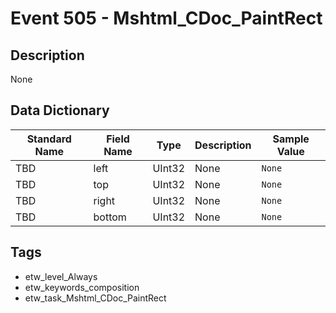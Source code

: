 # Event 505 - Mshtml_CDoc_PaintRect

## Description
None

## Data Dictionary
|Standard Name|Field Name|Type|Description|Sample Value|
|---|---|---|---|---|
|TBD|left|UInt32|None|`None`|
|TBD|top|UInt32|None|`None`|
|TBD|right|UInt32|None|`None`|
|TBD|bottom|UInt32|None|`None`|

## Tags
* etw_level_Always
* etw_keywords_composition
* etw_task_Mshtml_CDoc_PaintRect